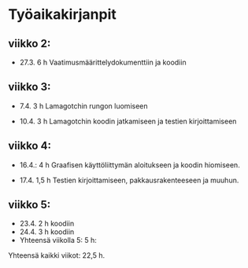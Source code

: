 # Työaikakirjanpit

## viikko 2:

* 27.3. 6 h Vaatimusmäärittelydokumenttiin ja koodiin

## viikko 3:

* 7.4. 3 h Lamagotchin rungon luomiseen

* 10.4. 3 h Lamagotchin koodin jatkamiseen ja testien kirjoittamiseen

## viikko 4:

* 16.4.: 4 h Graafisen käyttöliittymän aloitukseen ja koodin hiomiseen.

* 17.4. 1,5 h Testien kirjoittamiseen, pakkausrakenteeseen ja muuhun.

## viikko 5:

* 23.4. 2 h koodiin
* 24.4. 3 h koodiin
* Yhteensä viikolla 5: 5 h:

Yhteensä kaikki viikot: 22,5 h.
